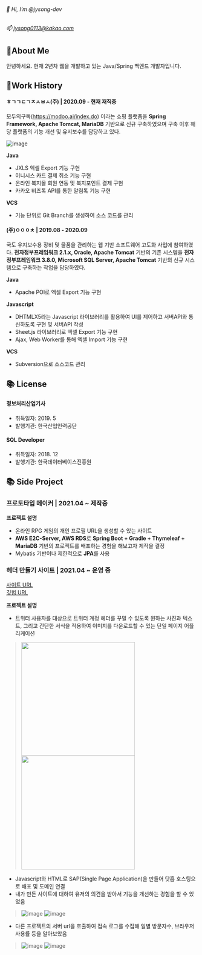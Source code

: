 ###### 👋 Hi, I’m @jysong-dev
###### 📫 jysong0113@kakao.com

## 👋About Me
안녕하세요. 현재 2년차 웹을 개발하고 있는 Java/Spring 백엔드 개발자입니다.

## 💼Work History
#### ㅎㄱㄱㄷㄱㅈㅅㅂㅅ(주) | 2020.09 - 현재 재직중

모두의구독(https://modoo.ai/index.do) 이라는 쇼핑 플랫폼을 <strong>Spring Framework, Apache Tomcat, MariaDB</strong> 기반으로 신규 구축하였으며 구축 이후 해당 플랫폼의 기능 개선 및 유지보수를 담당하고 있다.

![image](https://user-images.githubusercontent.com/71686630/125563825-7b39ae86-e28d-4c05-b4e2-311038a8710f.png)

**Java**

- JXLS 엑셀 Export 기능 구현
- 이니시스 카드 결제 취소 기능 구현
- 온라인 복지몰 회원 연동 및 복지포인트 결제 구현
- 카카오 비즈톡 API를 통한 알림톡 기능 구현

**VCS**

- 기능 단위로 Git Branch를 생성하여 소스 코드를 관리

#### (주)ㅇㅇㅇㅊ | 2019.08 - 2020.09

국도 유지보수용 장비 및 물품을 관리하는 웹 기반 소프트웨어 고도화 사업에 참여하였다. <strong>전자정부프레임워크 2.1.x, Oracle, Apache Tomcat</strong> 기반의 기존 시스템을 <strong>전자정부프레임워크 3.8.0, Microsoft SQL Server, Apache Tomcat</strong> 기반의 신규 시스템으로 구축하는 작업을 담당하였다.

**Java**

- Apache POI로 엑셀 Export 기능 구현

**Javascript**

- DHTMLX5라는 Javascript 라이브러리를 활용하여 UI를 제어하고 서버API와 통신하도록 구현 및 서버API 작성
- Sheet.js 라이브러리로 엑셀 Export 기능 구현
- Ajax, Web Worker를 통해 엑셀 Import 기능 구현

**VCS**

- Subversion으로 소스코드 관리

## 📚 License

#### 정보처리산업기사

- 취득일자: 2019. 5
- 발행기관: 한국산업인력공단

#### SQL Developer

- 취득일자: 2018. 12
- 발행기관: 한국데이터베이스진흥원

## 📚 Side Project

### 프로토타입 메이커 | 2021.04 ~ 제작중

**프로젝트 설명**

- 온라인 RPG 게임의 개인 프로필 URL을 생성할 수 있는 사이트
- **AWS E2C-Server, AWS RDS**로 **Spring Boot + Gradle + Thymeleaf + MariaDB** 기반의 프로젝트를 배포하는 경험을 해보고자 제작을 결정
- Mybatis 기반이나 제한적으로 **JPA**를 사용

### 헤더 만들기 사이트 | 2021.04 ~ 운영 중

[사이트 URL](http://header-maker.com)  
[깃헙 URL](https://github.com/jysong-dev/header-maker)

**프로젝트 설명**

- 트위터 사용자를 대상으로 트위터 계정 헤더를 꾸밀 수 있도록 원하는 사진과 텍스트, 그리고 간단한 서식을 적용하여 이미지를 다운로드할 수 있는 단일 페이지 어플리케이션
> <img src="https://user-images.githubusercontent.com/71686630/125559580-c287f9a9-7d4c-4bbd-aa99-3b2340368c24.jpg" width="300px">
> <img src="https://user-images.githubusercontent.com/71686630/125559589-c63ee6f6-f8f5-4f0e-a06d-5ff693f10336.png" width="300px">
- Javascript와 HTML로 SAP(Single Page Application)을 만들어 닷홈 호스팅으로 배포 및 도메인 연결
- 내가 만든 사이트에 대하여 유저의 의견을 받아서 기능을 개선하는 경험을 할 수 있었음
> ![image](https://user-images.githubusercontent.com/71686630/125559416-091b5162-5973-45ba-949a-7f513693bcd5.png)
> ![image](https://user-images.githubusercontent.com/71686630/125559458-d98d9006-6763-4caf-8f9b-eb0f6a289785.png)
- 다른 프로젝트의 서버 url을 호출하여 접속 로그를 수집해 일별 방문자수, 브라우저 사용률 등을 알아보았음
> ![image](https://user-images.githubusercontent.com/71686630/125559230-af1bfb0a-a169-473c-be8e-ab9eb0bf8d87.png)
> ![image](https://user-images.githubusercontent.com/71686630/125559278-e2e5106f-6e8f-4270-984c-16240da33b4a.png)


